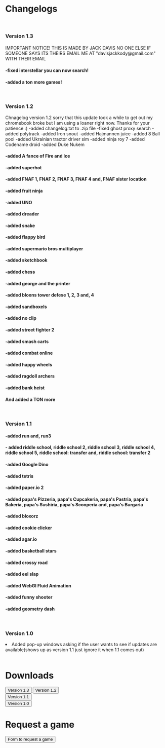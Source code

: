 <h1>Changelogs</h1>
<br>
<h3>Version 1.3</h3>
<h4></h4>IMPORTANT NOTICE! THIS IS MADE BY JACK DAVIS NO ONE ELSE IF SOMEONE SAYS ITS THEIRS EMAIL ME AT "davisjackkody@gmail.com" WITH THEIR EMAIL
<h4>-fixed interstellar you can now search!</h4>
<h4>-added a ton more games!</h4>
<br>
<h3>Version 1.2</h3>
Chnagelog version 1.2
sorry that this update took a while to get out my chromebook broke but I am using a loaner right now. Thanks for your patience :)
-added changelog.txt to .zip file
-fixed ghost proxy search
-added polytrack
-added Iron snout
-added Hajmannen juice
-added 8 Ball pool
-added Ukrainian tractor driver sim
-added ninja roy 7
-added Codename droid
-added Duke Nukem
<h4>-added A fance of Fire and Ice
<h4>-added superhot
<h4>-added FNAF 1, FNAF 2, FNAF 3, FNAF 4 and, FNAF sister location
<h4>-added fruit ninja
<h4>-added UNO
<h4>-added dreader
<h4>-added snake
<h4>-added flappy bird
<h4>-added supermario bros multiplayer
<h4>-added sketchbook
<h4>-added chess
<h4>-added george and the printer
<h4>-added bloons tower defese 1, 2, 3 and, 4
<h4>-added sandboxels
<h4>-added no clip
<h4>-added street fighter 2
<h4>-added smash carts
<h4>-added combat online
<h4>-added happy wheels
<h4>-added ragdoll archers
<h4>-added bank heist
<h4>And added a TON more</h4>
  <br>
<h3>Version 1.1</h3>
<h4>-added run and, run3</h4>
<h4>- added riddle school, riddle school 2, riddle school 3, riddle school 4, riddle school 5, riddle school: transfer and, riddle school: transfer 2</h4>
<h4>-added Google Dino</h4>
<h4>-added tetris</h4>
<h4>-added paper.io 2</h4>
<h4>-added papa's Pizzeria, papa's Cupcakeria, papa's Pastria, papa's Bakeria, papa's Sushiria, papa's Scooperia and, papa's Burgaria</h4>
<h4>-added bloxorz</h4>
<h4>-added cookie clicker</h4>
<h4>-added agar.io</h4>
<h4>-added basketball stars</h4>
<h4>-added crossy road</h4>
<h4>-added eel slap</h4>
<h4>-added WebGI Fluid Animation</h4>
<h4>-added funny shooter</h4>
<h4>-added geometry dash</h4>
  <br>
<h3>Version 1.0</h3>
<li>Added pop-up windows asking if the user wants to see if updates are available(shows up as version 1.1 just ignore it when 1.1 comes out)</li>
  <br>
  <h1>Downloads</h1>
  <a href="https://github.com/itsboijack11/JacksGam3Site.github.io/blob/main/version%201.3.zip">
    <button>Version 1.3</button>
  </a>
  <a href="https://github.com/itsboijack11/JacksGam3Site.github.io/blob/main/version%201.2.zip">
  <button>Version 1.2</button>
</a>
  <br>
  <a href="https://github.com/itsboijack11/JacksGam3Site.github.io/blob/main/version%201.1.zip">
    <button>Version 1.1</button>
  </a>
  <br>
<a href="https://github.com/itsboijack11/JacksGam3Site.github.io/blob/main/version%201.0.zip">
<button>Version 1.0</button>
</a>
<br>
<h1>Request a game</h1>
<a href="https://docs.google.com/forms/d/e/1FAIpQLSd_1w0KAcy8ElgZ_4BTxjUyR6Cnm2VT5cuZ0QJKOPROJCYmbg/viewform?usp=sharing">
<button>Form to request a game</button>
</a>
